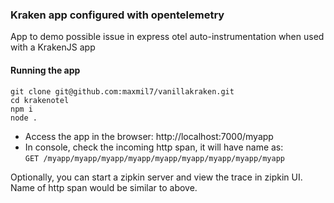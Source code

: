 ### Kraken app configured with opentelemetry

App to demo possible issue in express otel auto-instrumentation when used with a KrakenJS app

#### Running the app
```
git clone git@github.com:maxmil7/vanillakraken.git
cd krakenotel
npm i
node .
```

- Access the app in the browser: http://localhost:7000/myapp
- In console, check the incoming http span, it will have name as:  
`GET /myapp/myapp/myapp/myapp/myapp/myapp/myapp/myapp/myapp`

Optionally, you can start a zipkin server and view the trace in zipkin UI. Name of http span would be similar to above.